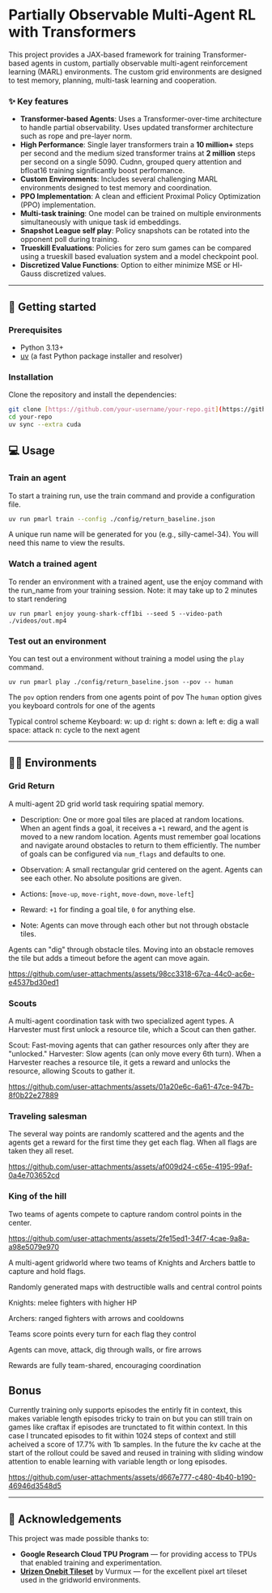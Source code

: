 # Partially Observable Multi-Agent RL with Transformers

This project provides a JAX-based framework for training Transformer-based agents in custom, partially observable multi-agent reinforcement learning (MARL) environments. The custom grid environments are designed to test memory, planning, multi-task learning and cooperation.

### ✨ Key features

* **Transformer-based Agents**: Uses a Transformer-over-time architecture to handle partial observability. Uses updated transformer architecture such as rope and pre-layer norm. 
* **High Performance**: Single layer transformers train a **10 million+** steps per second and the medium sized transformer trains at **2 million** steps per second on a single 5090. Cudnn, grouped query attention and bfloat16 training significantly boost performance.
* **Custom Environments**: Includes several challenging MARL environments designed to test memory and coordination.
* **PPO Implementation**: A clean and efficient Proximal Policy Optimization (PPO) implementation.
* **Multi-task training**: One model can be trained on multiple environments simultaneously with unique task id embeddings.  
* **Snapshot League self play**: Policy snapshots can be rotated into the opponent poll during training.  
* **Trueskill Evaluations**: Policies for zero sum games can be compared using a trueskill based evaluation system and a model checkpoint pool.  
* **Discretized Value Functions**: Option to either minimize MSE or Hl-Gauss discretized values.  

---

## 🚀 Getting started

### Prerequisites

* Python 3.13+
* [uv](https://github.com/astral-sh/uv) (a fast Python package installer and resolver)

### Installation

Clone the repository and install the dependencies:

```bash
git clone [https://github.com/your-username/your-repo.git](https://github.com/your-username/your-repo.git)
cd your-repo
uv sync --extra cuda
```


## 💻 Usage
### Train an agent
To start a training run, use the train command and provide a configuration file.


```bash
uv run pmarl train --config ./config/return_baseline.json
```
A unique run name will be generated for you (e.g., silly-camel-34). You will need this name to view the results.


### Watch a trained agent
To render an environment with a trained agent, use the enjoy command with the run_name from your training session.
Note: it may take up to 2 minutes to start rendering

```
uv run pmarl enjoy young-shark-cff1bi --seed 5 --video-path ./videos/out.mp4
```

### Test out an environment
You can test out a environment without training a model using the `play` command.

```
uv run pmarl play ./config/return_baseline.json --pov -- human
```

The `pov` option renders from one agents point of pov
The `human` option gives you keyboard controls for one of the agents

Typical control scheme
Keyboard:
w: up
d: right
s: down
a: left
e: dig a wall
space: attack
n: cycle to the next agent

---

## 🏋️‍♂️ Environments
### Grid Return
A multi-agent 2D grid world task requiring spatial memory.

* Description: One or more goal tiles are placed at random locations. When an agent finds a goal, it receives a `+1` reward, and the agent is moved to a new random location. Agents must remember goal locations and navigate around obstacles to return to them efficiently. The number of goals can be configured via `num_flags` and defaults to one.

* Observation: A small rectangular grid centered on the agent. Agents can see each other. No absolute positions are given.

* Actions: [`move-up`, `move-right`, `move-down`, `move-left`]

* Reward: `+1` for finding a goal tile, `0` for anything else.

* Note: Agents can move through each other but not through obstacle tiles.

Agents can "dig" through obstacle tiles. Moving into an obstacle removes the tile but adds a timeout before the agent can move again.

https://github.com/user-attachments/assets/98cc3318-67ca-44c0-ac6e-e4537bd30ed1

### Scouts
A multi-agent coordination task with two specialized agent types. A Harvester must first unlock a resource tile, which a Scout can then gather.

Scout: Fast-moving agents that can gather resources only after they are "unlocked."
Harvester: Slow agents (can only move every 6th turn). When a Harvester reaches a resource tile, it gets a reward and unlocks the resource, allowing Scouts to gather it.

https://github.com/user-attachments/assets/01a20e6c-6a61-47ce-947b-8f0b22e27889

### Traveling salesman

The several way points are randomly scattered and the agents and the agents get a reward for the first time they get each flag. When all flags are taken they all reset.

https://github.com/user-attachments/assets/af009d24-c65e-4195-99af-0a4e703652cd

### King of the hill

Two teams of agents compete to capture random control points in the center.

https://github.com/user-attachments/assets/2fe15ed1-34f7-4cae-9a8a-a98e5079e970

A multi-agent gridworld where two teams of Knights and Archers battle to capture and hold flags.

Randomly generated maps with destructible walls and central control points

Knights: melee fighters with higher HP

Archers: ranged fighters with arrows and cooldowns

Teams score points every turn for each flag they control

Agents can move, attack, dig through walls, or fire arrows

Rewards are fully team-shared, encouraging coordination

## Bonus ##

Currently training only supports episodes the entirly fit in context, this makes variable length episodes tricky to train on but you can still train on games like craftax if episodes are trunctated to fit within context.
In this case I truncated episodes to fit within 1024 steps of context and still acheived a score of 17.7% with 1b samples. In the future the kv cache at the start of the rollout could be saved and reused in training with sliding window attention to enable learning with variable length or long episodes.

https://github.com/user-attachments/assets/d667e777-c480-4b40-b190-46946d3548d5

---

## 🙏 Acknowledgements

This project was made possible thanks to:

* **Google Research Cloud TPU Program** — for providing access to TPUs that enabled training and experimentation.  
* **[Urizen Onebit Tileset](https://vurmux.itch.io/urizen-onebit-tileset)** by Vurmux — for the excellent pixel art tileset used in the gridworld environments.  
